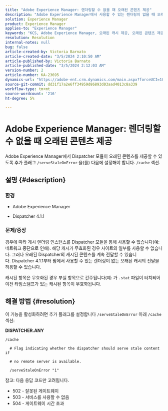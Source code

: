 ```yaml
---
title: "Adobe Experience Manager: 렌더링할 수 없을 때 오래된 콘텐츠 제공"
description: "Adobe Experience Manager에서 사용할 수 있는 렌더링이 없을 때 오래된 캐시의 전달을 허용하도록 Dispatcher를 구성하는 방법에 대해 알아봅니다."
solution: Experience Manager
product: Experience Manager
applies-to: "Experience Manager"
keywords: "KCS, Adobe Experience Manager, 오래된 캐시 제공, 오래된 콘텐츠 제공, 문제 해결, 문제 해결, 디스패처, AEM"
resolution: Resolution
internal-notes: null
bug: false
article-created-by: Victoria Barnato
article-created-date: "3/5/2024 2:10:50 AM"
article-published-by: Victoria Barnato
article-published-date: "3/5/2024 2:12:03 AM"
version-number: 2
article-number: KA-23695
dynamics-url: "https://adobe-ent.crm.dynamics.com/main.aspx?forceUCI=1&pagetype=entityrecord&etn=knowledgearticle&id=8adb4f94-95da-ee11-904c-000d3a3110f0"
source-git-commit: dd31f17a2e6ff34959d86893d03aad4013c8a339
workflow-type: tm+mt
source-wordcount: '216'
ht-degree: 5%

---
```


# Adobe Experience Manager: 렌더링할 수 없을 때 오래된 콘텐츠 제공


Adobe Experience Manager에서 Dispatcher 모듈이 오래된 콘텐츠를 제공할 수 있도록 추가 플래그 `/serveStaleOnError` 을(를) 다음에 설정해야 합니다. `/cache` 섹션.

## 설명 {#description}


### <b>환경</b>

- Adobe Experience Manager


- Dispatcher 4.1.1


### <b>문제/증상</b>

경우에 따라 게시 렌더링 인스턴스를 Dispatcher 모듈을 통해 사용할 수 없습니다(예: 네트워크 중단으로 인해). 해당 캐시가 무효화된 경우 사이트의 일부를 사용할 수 없습니다. 그러나 오래된 Dispatcher의 캐시된 콘텐츠를 계속 전달할 수 있습니다. Dispatcher 4.1.1부터 팜에서 사용할 수 있는 렌더링이 없는 오래된 캐시의 전달을 허용할 수 있습니다.

캐시된 항목은 무효화된 경우 부실 항목으로 간주됩니다(예: 가 `.stat` 파일이 터치되어 이전 타임스탬프가 있는 캐시된 항목이 무효화됩니다.


## 해결 방법 {#resolution}


이 기능을 활성화하려면 추가 플래그를 설정합니다 `/serveStaleOnError` 아래 `/cache`섹션:

<b>DISPATCHER.ANY</b>


```
/cache

  # Flag indicating whether the dispatcher should serve stale content if

  # no remote server is available.

  /serveStaleOnError "1"
```




참고: 다음 응답 코드만 고려됩니다.

- 502 - 잘못된 게이트웨이
- 503 - 서비스를 사용할 수 없음
- 504 - 게이트웨이 시간 초과

